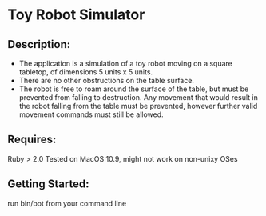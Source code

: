 Toy Robot Simulator
===================

Description:
------------
+ The application is a simulation of a toy robot moving on a square tabletop, of dimensions 5 units x 5 units.
+ There are no other obstructions on the table surface.
+ The robot is free to roam around the surface of the table, but must be prevented from falling to destruction. Any movement
that would result in the robot falling from the table must be prevented, however further valid movement commands must still
be allowed.

Requires:
---------
Ruby > 2.0
Tested on MacOS 10.9, might not work on non-unixy OSes

Getting Started:
----------------

run bin/bot from your command line
